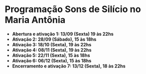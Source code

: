 # Programação Sons de Silício no Maria Antônia

* **Abertura e ativação 1: 13/09 \(Sexta\) 19 às 22hs**
* **Ativação 2: 28/09 \(Sábado\), 15 às 18hs**
* **Ativação 3: 18/10 \(Sexta\), 19 às 22hs**
* **Ativação 4: 08/11 \(Sexta\), 19 às 22hs**
* **Ativação 5: 22/11 \(Sexta\), 15 às 18hs** 
* **Ativação 6: 06/12 \(Sexta\), 15 às 18hs**
* **Encerramento e ativação 7: 13/12 \(Sexta\), 18 às 22hs**

